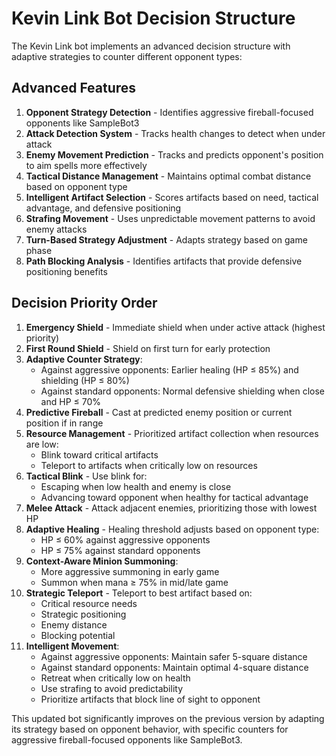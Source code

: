 # Kevin Link Bot Decision Structure

The Kevin Link bot implements an advanced decision structure with adaptive strategies to counter different opponent types:

## Advanced Features
1. **Opponent Strategy Detection** - Identifies aggressive fireball-focused opponents like SampleBot3
2. **Attack Detection System** - Tracks health changes to detect when under attack
3. **Enemy Movement Prediction** - Tracks and predicts opponent's position to aim spells more effectively
4. **Tactical Distance Management** - Maintains optimal combat distance based on opponent type
5. **Intelligent Artifact Selection** - Scores artifacts based on need, tactical advantage, and defensive positioning
6. **Strafing Movement** - Uses unpredictable movement patterns to avoid enemy attacks
7. **Turn-Based Strategy Adjustment** - Adapts strategy based on game phase
8. **Path Blocking Analysis** - Identifies artifacts that provide defensive positioning benefits

## Decision Priority Order
1. **Emergency Shield** - Immediate shield when under active attack (highest priority)
2. **First Round Shield** - Shield on first turn for early protection
3. **Adaptive Counter Strategy**:
   - Against aggressive opponents: Earlier healing (HP ≤ 85%) and shielding (HP ≤ 80%)
   - Against standard opponents: Normal defensive shielding when close and HP ≤ 70%
4. **Predictive Fireball** - Cast at predicted enemy position or current position if in range
5. **Resource Management** - Prioritized artifact collection when resources are low:
   - Blink toward critical artifacts
   - Teleport to artifacts when critically low on resources
6. **Tactical Blink** - Use blink for:
   - Escaping when low health and enemy is close
   - Advancing toward opponent when healthy for tactical advantage
7. **Melee Attack** - Attack adjacent enemies, prioritizing those with lowest HP
8. **Adaptive Healing** - Healing threshold adjusts based on opponent type:
   - HP ≤ 60% against aggressive opponents
   - HP ≤ 75% against standard opponents
9. **Context-Aware Minion Summoning**:
   - More aggressive summoning in early game
   - Summon when mana ≥ 75% in mid/late game
10. **Strategic Teleport** - Teleport to best artifact based on:
    - Critical resource needs
    - Strategic positioning
    - Enemy distance
    - Blocking potential
11. **Intelligent Movement**:
    - Against aggressive opponents: Maintain safer 5-square distance
    - Against standard opponents: Maintain optimal 4-square distance
    - Retreat when critically low on health
    - Use strafing to avoid predictability
    - Prioritize artifacts that block line of sight to opponent

This updated bot significantly improves on the previous version by adapting its strategy based on opponent behavior, with specific counters for aggressive fireball-focused opponents like SampleBot3.